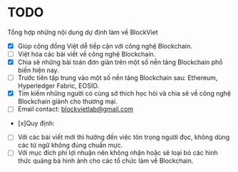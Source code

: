 # TODO
Tổng hợp những nội dung dự định làm về BlockViet

- [x] Giúp cộng đồng Việt dễ tiếp cận với công nghệ Blockchain.
 - [ ] Việt hóa các bài viết về công nghệ Blockchain.
- [x] Chia sẽ những bài toán đơn giản trên một số nền tảng Blockchain phổ biến hiện nay.
 - [ ] Trước tiên tập trung vào một số nền tảng Blockchain sau: Ethereum, Hyperledger Fabric, EOSIO.
- [x] Tìm kiếm những người có cùng sở thích học hỏi và chia sẽ về công nghệ Blockchain giành cho thương mại.
 - [ ] Email contact: blockvietlab@gmail.com
- [x]Quy định:
 - [ ] Với các bài viết mới thì hướng đến việc tôn trọng người đọc, không dùng các từ ngữ không đúng chuẩn mực.
 - [ ] Với mục đích phi lợi nhuận nên không nhận hoặc sẽ loại bỏ các hình thức quảng bá hình ảnh cho các tổ chức làm về Blockchain.
